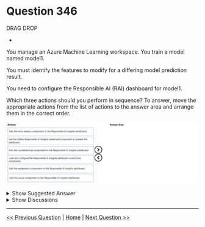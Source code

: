 # Question 346

DRAG DROP

-

You manage an Azure Machine Learning workspace. You train a model named model1.

You must identify the features to modify for a differing model prediction result.

You need to configure the Responsible AI (RAI) dashboard for model1.

Which three actions should you perform in sequence? To answer, move the appropriate actions from the list of actions to the answer area and arrange them in the correct order.

![Question Image](../images/q346_q_image519.png)

<details>
  <summary>Show Suggested Answer</summary>

<img src="../images/q346_ans_0_image520.png" alt="Answer Image"><br>

</details>

<details>
  <summary>Show Discussions</summary>

<blockquote><p><strong>KeiNek</strong> <code>(Sun 09 Feb 2025 14:09)</code> - <em>Upvotes: 1</em></p><p>1. Load and configure the Responsible AI Insights dashboard constructor component. 
2. Add the counterfactuals component to the Responsible AI Insights dashboard. 
3. Use the Gather Responsible AI Insights dashboard component to present the dashboard.

The RAI Insights dashboard constructor and Gather RAI Insights dashboard components are always required, plus at least one of the tool components.
Ref :
https://learn.microsoft.com/en-us/azure/machine-learning/how-to-responsible-ai-insights-sdk-cli?view=azureml-api-2&amp;tabs=yaml#responsible-ai-components

&gt;&gt; You must identify the features to modify for a differing model prediction result.
Counterfactual component :
to observe how feature perturbations would affect your model predictions while providing the closest data points with opposing or &#x27;different model&#x27; predictions.
Ref :
https://learn.microsoft.com/en-us/azure/machine-learning/concept-responsible-ai-dashboard?view=azureml-api-2#responsible-ai-dashboard-components</p></blockquote>

<blockquote><p><strong>Tin_Tin</strong> <code>(Sat 20 Jul 2024 07:14)</code> - <em>Upvotes: 1</em></p><p>seems correct.
https://techcommunity.microsoft.com/t5/ai-machine-learning-blog/how-to-create-a-responsible-ai-dashboard-to-debug-ai-models-part/ba-p/3766710
https://techcommunity.microsoft.com/t5/ai-machine-learning-blog/how-to-generate-counterfactuals-for-a-model-with-responsible-ai/ba-p/3803934</p></blockquote>
<blockquote><p><strong>damaldon</strong> <code>(Fri 05 Jan 2024 21:48)</code> - <em>Upvotes: 1</em></p><p>The core components for constructing the Responsible AI dashboard in Azure Machine Learning are:

    RAI Insights dashboard constructor
    The tool components:
        Add Explanation to RAI Insights dashboard
        Add Causal to RAI Insights dashboard
        Add Counterfactuals to RAI Insights dashboard
        Add Error Analysis to RAI Insights dashboard
        Gather RAI Insights dashboard
        Gather RAI Insights score card

The RAI Insights dashboard constructor and Gather RAI Insights dashboard components are always required, plus at least one of the tool components. However, it isn&#x27;t necessary to use all the tools in every Responsible AI dashboard.</p></blockquote>

</details>

---

[<< Previous Question](question_345.md) | [Home](/index.md) | [Next Question >>](question_347.md)
